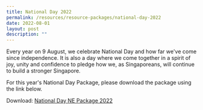 ```yaml
---
title: National Day 2022
permalink: /resources/resource-packages/national-day-2022
date: 2022-08-01
layout: post
description: ""
---
```

Every year on 9 August, we celebrate National Day and how far we've come since independence. It is also a day where we come together in a spirit of joy, unity and confidence to pledge how we, as Singaporeans, will continue to build a stronger Singapore.

For this year's National Day Package, please download the package using the link below.

Download: 
[National Day NE Package 2022](/files/packages/2022/National%20Day%20NE%20Package%202022.pdf)